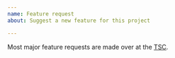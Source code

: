 ```yaml
---
name: Feature request
about: Suggest a new feature for this project

---
```


Most major feature requests are made over at the [TSC](https://github.com/AdoptOpenJDK/TSC/).
